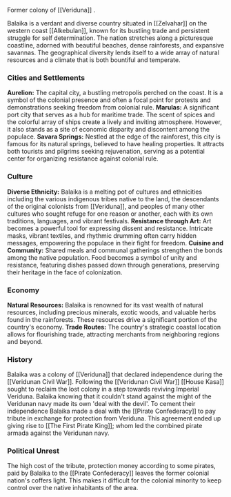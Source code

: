 Former colony of [[Veriduna]] .

Balaika is a verdant and diverse country situated in [[Zelvahar]] on the western coast [[Alkebulan]], known for its bustling trade and persistent struggle for self determination. The nation stretches along a picturesque coastline, adorned with beautiful beaches, dense rainforests, and expansive savannas. The geographical diversity lends itself to a wide array of natural resources and a climate that is both bountiful and temperate.

### Cities and Settlements
**Aurelion:** The capital city, a bustling metropolis perched on the coast. It is a symbol of the colonial presence and often a focal point for protests and demonstrations seeking freedom from colonial rule.
**Marulas:** A significant port city that serves as a hub for maritime trade. The scent of spices and the colorful array of ships create a lively and inviting atmosphere. However, it also stands as a site of economic disparity and discontent among the populace.
**Savara Springs:** Nestled at the edge of the rainforest, this city is famous for its natural springs, believed to have healing properties. It attracts both tourists and pilgrims seeking rejuvenation, serving as a potential center for organizing resistance against colonial rule.

### Culture
**Diverse Ethnicity:** Balaika is a melting pot of cultures and ethnicities including the various indigenous tribes native to the land, the descendants of the original colonists from [[Veriduna]], and peoples of many other cultures who sought refuge for one reason or another, each with its own traditions, languages, and vibrant festivals. 
**Resistance through Art:** Art becomes a powerful tool for expressing dissent and resistance. Intricate masks, vibrant textiles, and rhythmic drumming often carry hidden messages, empowering the populace in their fight for freedom.
**Cuisine and Community:** Shared meals and communal gatherings strengthen the bonds among the native population. Food becomes a symbol of unity and resistance, featuring dishes passed down through generations, preserving their heritage in the face of colonization.

### Economy
**Natural Resources:** Balaika is renowned for its vast wealth of natural resources, including precious minerals, exotic woods, and valuable herbs found in the rainforests. These resources drive a significant portion of the country's economy.
**Trade Routes:** The country's strategic coastal location allows for flourishing trade, attracting merchants from neighboring regions and beyond.

### History
Balaika was a colony of [[Veriduna]] that declared independence during the [[Veridunan Civil War]]. Following the [[Veridunan Civil War]] [[House Kasa]] sought to reclaim the lost colony in a step towards reviving Imperial Veriduna. Balaika knowing that it couldn't stand against the might of the Veridunan navy made its own 'deal with the devil'.
To cement their independence Balaika made a deal with the [[Pirate Confederacy]] to pay tribute in exchange for protection from Veriduna. This agreement ended up giving rise to [[The First Pirate King]]; whom led the combined pirate armada against the Veridunan navy.

### Political Unrest
The high cost of the tribute, protection money according to some pirates, paid by Balaika to the [[Pirate Confederacy]] leaves the former colonial nation's coffers light. This makes it difficult for the colonial minority to keep control over the native inhabitants of the area.